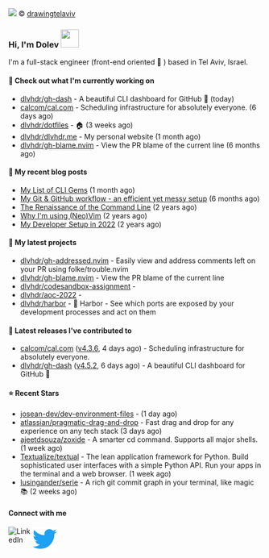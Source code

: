 <img src="https://user-images.githubusercontent.com/6196971/205364459-63d54329-d28a-403f-ac06-3baeb4685b46.jpg" />
© <a href="https://www.instagram.com/drawingtelaviv/">drawingtelaviv</a>

### Hi, I'm Dolev <img width="36px" height="36px" src="https://user-images.githubusercontent.com/1303154/88677602-1635ba80-d120-11ea-84d8-d263ba5fc3c0.gif" />

I'm a full-stack engineer (front-end oriented :rainbow: ) based in Tel Aviv, Israel.

#### 👷 Check out what I'm currently working on

- [dlvhdr/gh-dash](https://github.com/dlvhdr/gh-dash) - A beautiful CLI dashboard for GitHub 🚀  (today)
- [calcom/cal.com](https://github.com/calcom/cal.com) - Scheduling infrastructure for absolutely everyone. (6 days ago)
- [dlvhdr/dotfiles](https://github.com/dlvhdr/dotfiles) - 🏠 (3 weeks ago)
- [dlvhdr/dlvhdr.me](https://github.com/dlvhdr/dlvhdr.me) - My personal website (1 month ago)
- [dlvhdr/gh-blame.nvim](https://github.com/dlvhdr/gh-blame.nvim) - View the PR blame of the current line (6 months ago)

#### 📜 My recent blog posts

- [My List of CLI Gems](https://dlvhdr.me/posts/cli-tools) (1 month ago)
- [My Git &amp; GitHub workflow - an efficient yet messy setup](https://dlvhdr.me/posts/how-i-use-github) (6 months ago)
- [The Renaissance of the Command Line](https://dlvhdr.me/posts/the-renaissance-of-the-command-line) (2 years ago)
- [Why I&#39;m using (Neo)Vim](https://dlvhdr.me/posts/why-im-using-vim) (2 years ago)
- [My Developer Setup in 2022](https://dlvhdr.me/posts/dev-setup) (2 years ago)

#### 🌱 My latest projects

- [dlvhdr/gh-addressed.nvim](https://github.com/dlvhdr/gh-addressed.nvim) - Easily view and address comments left on your PR using folke/trouble.nvim
- [dlvhdr/gh-blame.nvim](https://github.com/dlvhdr/gh-blame.nvim) - View the PR blame of the current line
- [dlvhdr/codesandbox-assignment](https://github.com/dlvhdr/codesandbox-assignment) - 
- [dlvhdr/aoc-2022](https://github.com/dlvhdr/aoc-2022) - 
- [dlvhdr/harbor](https://github.com/dlvhdr/harbor) - 🚢 Harbor - See which ports are exposed by your development processes and act on them

#### 🔭 Latest releases I've contributed to

- [calcom/cal.com](https://github.com/calcom/cal.com) ([v4.3.6](https://github.com/calcom/cal.com/releases/tag/v4.3.6), 4 days ago) - Scheduling infrastructure for absolutely everyone.
- [dlvhdr/gh-dash](https://github.com/dlvhdr/gh-dash) ([v4.5.2](https://github.com/dlvhdr/gh-dash/releases/tag/v4.5.2), 6 days ago) - A beautiful CLI dashboard for GitHub 🚀 

#### ⭐ Recent Stars

- [josean-dev/dev-environment-files](https://github.com/josean-dev/dev-environment-files) -  (1 day ago)
- [atlassian/pragmatic-drag-and-drop](https://github.com/atlassian/pragmatic-drag-and-drop) - Fast drag and drop for any experience on any tech stack (3 days ago)
- [ajeetdsouza/zoxide](https://github.com/ajeetdsouza/zoxide) - A smarter cd command. Supports all major shells. (1 week ago)
- [Textualize/textual](https://github.com/Textualize/textual) - The lean application framework for Python.  Build sophisticated user interfaces with a simple Python API. Run your apps in the terminal and a web browser. (1 week ago)
- [lusingander/serie](https://github.com/lusingander/serie) - A rich git commit graph in your terminal, like magic 📚 (2 weeks ago)

#### Connect with me

[<img align="left" alt="LinkedIn" width="48px" src="https://camo.githubusercontent.com/c8a9c5b414cd812ad6a97a46c29af67239ddaeae08c41724ff7d945fb4c047e5/68747470733a2f2f6564656e742e6769746875622e696f2f537570657254696e7949636f6e732f696d616765732f7376672f6c696e6b6564696e2e737667" />][linkedin]

[<img align="left" alt="Twitter" width="48px" src="icons/twitter.svg" />][twitter]

[linkedin]: https://www.linkedin.com/in/dolev-hadar/
[twitter]: https://twitter.com/elys1um

